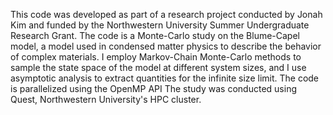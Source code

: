 This code was developed as part of a research project conducted by Jonah Kim and funded by the Northwestern University Summer Undergraduate Research Grant.
The code is a Monte-Carlo study on the Blume-Capel model, a model used in condensed matter physics to describe the behavior of complex materials.
I employ Markov-Chain Monte-Carlo methods to sample the state space of the model at different system sizes, and I use asymptotic analysis to extract quantities for the infinite size limit.
The code is parallelized using the OpenMP API
The study was conducted using Quest, Northwestern University's HPC cluster.
